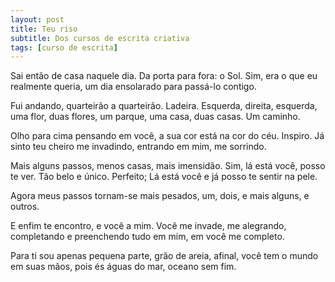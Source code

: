 ```yaml
---
layout: post
title: Teu riso
subtitle: Dos cursos de escrita criativa
tags: [curso de escrita]
---
```


Sai então de casa naquele dia. Da porta para fora: o Sol. Sim, era o que eu realmente queria, um dia ensolarado para passá-lo contigo.

Fui andando, quarteirão a quarteirão. Ladeira. Esquerda, direita, esquerda, uma flor, duas flores, um parque, uma casa, duas casas. Um caminho.

Olho para cima pensando em você, a sua cor está na cor do céu. Inspiro. Já sinto teu cheiro me invadindo, entrando em mim, me sorrindo.

Mais alguns passos, menos casas, mais imensidão. Sim, lá está você, posso te ver. Tão belo e único. Perfeito; Lá está você e já posso te sentir na pele.

Agora meus passos tornam-se mais pesados, um, dois, e mais alguns, e outros.

E enfim te encontro, e você a mim. Você me invade, me alegrando, completando e preenchendo tudo em mim, em você me completo.

Para ti sou apenas pequena parte, grão de areia, afinal, você tem o mundo em suas mãos, pois és águas do mar, oceano sem fim.
